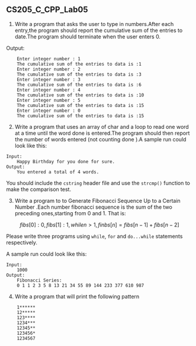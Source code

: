 <!--
 * @Github: https://github.com/Certseeds
 * @Author: nanoseeds
 * @Date: 2020-06-08 09:03:02
 * @LastEditors: nanoseeds
 * @LastEditTime: 2020-06-09 08:31:14
 * @License: CC-BY-NC-SA_V4_0 or any later version 
 -->

## CS205_C_CPP_Lab05

1. Write a program that asks the user to type in numbers.After each entry,the program should report the cumulative sum
   of the entries to date.The program should terminate when the user enters 0.

Output:

``` log
    Enter integer number : 1
    The cumulative sum of the entries to data is :1
    Enter integer number : 2
    The cumulative sum of the entries to data is :3
    Enter integer number : 3
    The cumulative sum of the entries to data is :6
    Enter integer number : 4
    The cumulative sum of the entries to data is :10
    Enter integer number : 5
    The cumulative sum of the entries to data is :15
    Enter integer number : 0
    The cumulative sum of the entries to data is :15
```

2. Write a program that uses an array of char and a loop to read one word at a time until the word done is entered.The
   program should then report the number of words entered (not counting done ).A sample run could look like this:

``` log
Input:
    Happy Birthday for you done for sure.
Output:
    You entered a total of 4 words.
```

You should include the `cstring` header file and use the `strcmp()` function to make the comparison test.

3. Write a program to to Generate Fibonacci Sequence Up to a Certain Number .Each number fibonacci sequence is the sum
   of the two preceding ones,starting from 0 and 1. That is:

$$fibs[0]:0,fibs[1]:1,while n>1,finbs[n]=fibs[n-1]+fibs[n-2]$$

Please write three programs using `while`, `for` and `do...while` statements respectively.

A sample run could look like this:

``` log
Input:
    1000
Output:
    Fibonacci Series:
    0 1 1 2 3 5 8 13 21 34 55 89 144 233 377 610 987
```

4. Write a program that will print the following pattern

``` log
    1******
    12*****
    123****
    1234***
    12345**
    123456*
    1234567
```